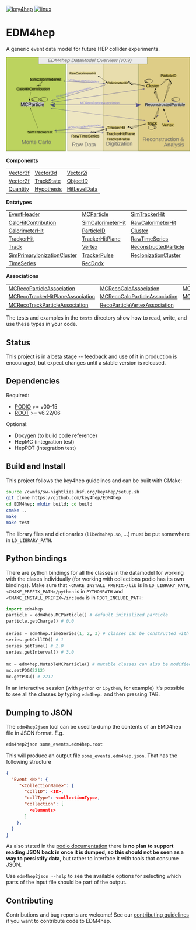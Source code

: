 
[![key4hep](https://github.com/key4hep/EDM4hep/workflows/key4hep_linux/badge.svg)](https://github.com/key4hep/EDM4hep/actions/workflows/key4hep_linux.yml)
[![linux](https://github.com/key4hep/EDM4hep/actions/workflows/lcg_linux_with_podio.yml/badge.svg)](https://github.com/key4hep/EDM4hep/actions/workflows/lcg_linux_with_podio.yml)
# EDM4hep


A generic event data model for future HEP collider experiments.

![](doc/edm4hep_diagram.svg)

**Components**

| | | |
|-|-|-|
| [Vector3f](https://github.com/key4hep/EDM4hep/blob/master/edm4hep.yaml#L11) | [Vector3d](https://github.com/key4hep/EDM4hep/blob/master/edm4hep.yaml#L26)   | [Vector2i](https://github.com/key4hep/EDM4hep/blob/master/edm4hep.yaml#L42)  |
| [Vector2f](https://github.com/key4hep/EDM4hep/blob/master/edm4hep.yaml#L56) | [TrackState](https://github.com/key4hep/EDM4hep/blob/master/edm4hep.yaml#L70) | [ObjectID](https://github.com/key4hep/EDM4hep/blob/master/edm4hep.yaml#L93)  |
| [Quantity](https://github.com/key4hep/EDM4hep/blob/master/edm4hep.yaml#L105) | [Hypothesis](https://github.com/key4hep/EDM4hep/blob/master/edm4hep.yaml#L113) | [HitLevelData](https://github.com/key4hep/EDM4hep/blob/master/edm4hep.yaml#L120)  |


**Datatypes**

| | | |
|-|-|-|
| [EventHeader](https://github.com/key4hep/EDM4hep/blob/master/edm4hep.yaml#L130)         | [MCParticle](https://github.com/key4hep/EDM4hep/blob/master/edm4hep.yaml#L140)        | [SimTrackerHit](https://github.com/key4hep/EDM4hep/blob/master/edm4hep.yaml#L209)         |
| [CaloHitContribution](https://github.com/key4hep/EDM4hep/blob/master/edm4hep.yaml#L243) | [SimCalorimeterHit](https://github.com/key4hep/EDM4hep/blob/master/edm4hep.yaml#L255) | [RawCalorimeterHit](https://github.com/key4hep/EDM4hep/blob/master/edm4hep.yaml#L267)     |
| [CalorimeterHit](https://github.com/key4hep/EDM4hep/blob/master/edm4hep.yaml#L276)      | [ParticleID](https://github.com/key4hep/EDM4hep/blob/master/edm4hep.yaml#L288)        | [Cluster](https://github.com/key4hep/EDM4hep/blob/master/edm4hep.yaml#L301)               |
| [TrackerHit](https://github.com/key4hep/EDM4hep/blob/master/edm4hep.yaml#L322)          | [TrackerHitPlane](https://github.com/key4hep/EDM4hep/blob/master/edm4hep.yaml#L339)   | [RawTimeSeries](https://github.com/key4hep/EDM4hep/blob/master/edm4hep.yaml#L360)                |
| [Track](https://github.com/key4hep/EDM4hep/blob/master/edm4hep.yaml#L373)               | [Vertex](https://github.com/key4hep/EDM4hep/blob/master/edm4hep.yaml#L392)            | [ReconstructedParticle](https://github.com/key4hep/EDM4hep/blob/master/edm4hep.yaml#L409) |
| [SimPrimaryIonizationCluster](https://github.com/key4hep/EDM4hep/blob/master/edm4hep.yaml#L513) | [TrackerPulse](https://github.com/key4hep/EDM4hep/blob/master/edm4hep.yaml#L531) | [RecIonizationCluster](https://github.com/key4hep/EDM4hep/blob/master/edm4hep.yaml#L544) |
| [TimeSeries](https://github.com/key4hep/EDM4hep/blob/master/edm4hep.yaml#L555) | [RecDqdx](https://github.com/key4hep/EDM4hep/blob/master/edm4hep.yaml#L567) |                                                                                          |

**Associations**

| | | |
|-|-|-|
| [MCRecoParticleAssociation](https://github.com/key4hep/EDM4hep/blob/master/edm4hep.yaml#L439)        | [MCRecoCaloAssociation](https://github.com/key4hep/EDM4hep/blob/master/edm4hep.yaml#L448)         | [MCRecoTrackerAssociation](https://github.com/key4hep/EDM4hep/blob/master/edm4hep.yaml#L457)         |
| [MCRecoTrackerHitPlaneAssociation](https://github.com/key4hep/EDM4hep/blob/master/edm4hep.yaml#L466) | [MCRecoCaloParticleAssociation](https://github.com/key4hep/EDM4hep/blob/master/edm4hep.yaml#L475) | [MCRecoClusterParticleAssociation](https://github.com/key4hep/EDM4hep/blob/master/edm4hep.yaml#L484) |
| [MCRecoTrackParticleAssociation](https://github.com/key4hep/EDM4hep/blob/master/edm4hep.yaml#L493)   | [RecoParticleVertexAssociation](https://github.com/key4hep/EDM4hep/blob/master/edm4hep.yaml#L502) |                                                                                                      |

The tests and examples in the `tests` directory show how to read, write, and use these types in your code.


## Status

This project is in a beta stage -- feedback and use of it in production is encouraged, but expect changes until a stable version is released.

## Dependencies

Required:

* [PODIO](https://github.com/AIDASoft/podio) >= v00-15
* [ROOT](https://github.com/root-project/root) >= v6.22/06

Optional:

* Doxygen (to build code reference)
* HepMC (integration test)
* HepPDT (integration test)

## Build and Install

This project follows the key4hep guidelines and can be built with CMake:

```sh
source /cvmfs/sw-nightlies.hsf.org/key4hep/setup.sh
git clone https://github.com/key4hep/EDM4hep
cd EDM4hep; mkdir build; cd build
cmake ..
make
make test
```

The library files and dictionaries (`libedm4hep.so`, ...) must be put somewhere in `LD_LIBRARY_PATH`.

## Python bindings
There are python bindings for all the classes in the datamodel for working with
the clases individually (for working with collections podio has its own
bindings). Make sure that `<CMAKE_INSTALL_PREFIX>/lib` is in `LD_LIBRARY_PATH`,
`<CMAKE_PREFIX_PATH>/python` is in `PYTHONPATH` and `<CMAKE_INSTALL_PREFIX>/include` is in `ROOT_INCLUDE_PATH`:
```python
import edm4hep
particle = edm4hep.MCParticle() # default initialized particle
particle.getCharge() # 0.0

series = edm4hep.TimeSeries(1, 2, 3) # classes can be constructed with non-default parameters
series.getCellID() # 1
series.getTime() # 2.0
series.getInterval() # 3.0

mc = edm4hep.MutableMCParticle() # mutable classes can also be modified
mc.setPDG(2212)
mc.getPDG() # 2212
```

In an interactive session (with `python` or `ipython`, for example) it's
possible to see all the classes by typing `edm4hep.` and then pressing TAB.

## Dumping to JSON
The `edm4hep2json` tool can be used to dump the contents of an EMD4hep file in
JSON format. E.g.

```bash
edm4hep2json some_events.edm4hep.root
```

This will produce an output file `some_events.edm4hep.json`. That has the following structure
```json
{
  "Event <N>": {
     "<CollectionName>": {
       "collID": <ID>,
       "collType": <collectionType>,
       "collection": [
         <elements>
       ]
    },
  }
}
```

As also stated in the [podio
documentation](https://github.com/AIDASoft/podio/blob/master/doc/advanced_topics.md#dumping-json)
there is **no plan to support reading JSON back in once it is dumped, so this
should not be seen as a way to persistify data**, but rather to interface it
with tools that consume JSON.

Use `edm4hep2json --help` to see the available options for selecting which parts
of the input file should be part of the output.

## Contributing

Contributions and bug reports are welcome! See our [contributing guidelines](doc/contributing.md) if you want to contribute code to EDM4hep.

